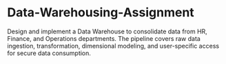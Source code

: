 # Data-Warehousing-Assignment
Design and implement a Data Warehouse to consolidate data from HR, Finance, and Operations departments. The pipeline covers raw data ingestion, transformation, dimensional modeling, and user-specific access for secure data consumption.
